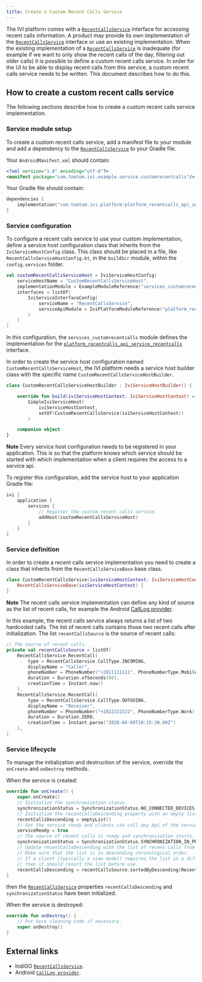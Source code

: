 ```yaml
---
title: Create a Custom Recent Calls Service
---
```


The IVI platform comes with a [`RecentCallsService`](TTIVI_INDIGO_API) interface for accessing recent 
calls information. A product may provide its own implementation of the 
[`RecentCallsService`](TTIVI_INDIGO_API) interface or use an existing implementation. When 
the existing implementation of a [`RecentCallsService`](TTIVI_INDIGO_API) is inadequate 
(for example if we want to only show the recent calls of the day, filtering out older
calls) it is possible to define a custom recent calls service. In order for the UI to be able to
display recent calls from this service, a custom recent calls service needs to be written. This
document describes how to do this.

## How to create a custom recent calls service

The following sections describe how to create a custom recent calls service implementation.

### Service module setup

To create a custom recent calls service, add a manifest file to your module and add a dependency to
the [`RecentCallsService`](TTIVI_INDIGO_API) to your Gradle file.

Your `AndroidManifest.xml` should contain:

```xml
<?xml version="1.0" encoding="utf-8"?>
<manifest package="com.tomtom.ivi.example.service.customrecentcalls"/>
```

Your Gradle file should contain:

```kotlin
dependencies {
    implementation("com.tomtom.ivi.platform:platform_recentcalls_api_service_recentcalls")
}
```

### Service configuration

To configure a recent calls service to use your custom implementation, define a service host
configuration class that inherits from the `IviServiceHostConfig` class. This class should be placed
in a file, like `RecentCallsServiceHostConfig.kt`, in the `buildScr` module, within the
`config.services` folder.

```kotlin
val customRecentCallsServiceHost = IviServiceHostConfig(
    serviceHostName = "CustomRecentCallsServiceHost",
    implementationModule = ExampleModuleReference("services_customrecentcalls"),
    interfaces = listOf(
        IviServiceInterfaceConfig(
            serviceName = "RecentCallsService",
            serviceApiModule = IviPlatformModuleReference("platform_recentcalls_api_service_recentcalls")
        )
    )
)
```

In this configuration, the `services_customrecentcalls` module defines the implementation for
the [`platform_recentcalls_api_service_recentcalls`](TTIVI_INDIGO_API) interface.

In order to create the service host configuration named `CustomRecentCallsServiceHost`, the IVI
platform needs a service host builder class with the specific
name `CustomRecentCallsServiceHostBuilder`.

```kotlin
class CustomRecentCallsServiceHostBuilder : IviServiceHostBuilder() {

    override fun build(iviServiceHostContext: IviServiceHostContext) =
        SimpleIviServiceHost(
            iviServiceHostContext,
            setOf(CustomRecentCallsService(iviServiceHostContext))
        )

    companion object
}
```

__Note__
Every service host configuration needs to be registered in your application. This is so that the
platform knows which service should be started with which implementation when a client requires
the access to a service api.

To register this configuration, add the service host to your application Gradle file:

```kotlin
ivi {
    application {
        services {
            // Register the custom recent calls service.
            addHost(customRecentCallsServiceHost)
        }
    }
}
```

### Service definition

In order to create a recent calls service implementation you need to create a class that
inherits from the `RecentCallsServiceBase` base class.

```kotlin
class CustomRecentCallsService(iviServiceHostContext: IviServiceHostContext) :
    RecentCallsServiceBase(iviServiceHostContext) {
}
```

__Note__
The recent calls service implementation can define any kind of source as the list of recent calls,
for example the Android 
[CallLog provider](https://developer.android.com/reference/android/provider/CallLog).

In this example, the recent calls service always returns a list of two hardcoded calls. The list of
recent calls contains those two recent calls after initialization. The list `recentCallsSource` is
the source of recent calls:

```kotlin
// The source of recent calls.
private val recentCallsSource = listOf(
    RecentCallsService.RecentCall(
        type = RecentCallsService.CallType.INCOMING,
        displayName = "Caller",
        phoneNumber = PhoneNumber("+2811111111", PhoneNumberType.Mobile),
        duration = Duration.ofSeconds(60),
        creationTime = Instant.now()
    ),
    RecentCallsService.RecentCall(
        type = RecentCallsService.CallType.OUTGOING,
        displayName = "Receiver",
        phoneNumber = PhoneNumber("+2822222222", PhoneNumberType.Work),
        duration = Duration.ZERO,
        creationTime = Instant.parse("2020-04-09T10:15:30.00Z")
    ),
)
```

### Service lifecycle

To manage the initialization and destruction of the service, override the `onCreate` and `onDestroy`
methods.

When the service is created:

```kotlin
override fun onCreate() {
    super.onCreate()
    // Initialize the synchronization status.
    synchronizationStatus = SynchronizationStatus.NO_CONNECTED_DEVICES
    // Initialize the recentCallsDescending property with an empty list.
    recentCallsDescending = emptyList()
    // Set the service ready and clients can call any Api of the service.
    serviceReady = true
    // The source of recent calls is ready and synchronization starts.
    synchronizationStatus = SynchronizationStatus.SYNCHRONIZATION_IN_PROGRESS
    // Update recentCallsDescending with the list of recent calls from the source.
    // Make sure that the list is in descending chronological order.
    // If a client (typically a view model) requires the list in a different order,
    // then it should resort the list before use.
    recentCallsDescending = recentCallsSource.sortedByDescending(RecentCall::timestamp)
}
```

then the [`RecentCallsService`](TTIVI_INDIGO_API) properties `recentCallsDescending` and
`synchronizationStatus` have been initialized.

When the service is destroyed:

```kotlin
override fun onDestroy() {
    // Put here cleaning code if necessary.
    super.onDestroy()
}
```

## External links

- IndiGO [`RecentCallsService`](TTIVI_INDIGO_API).
- Android [`CallLog provider`](https://developer.android.com/reference/android/provider/CallLog).


